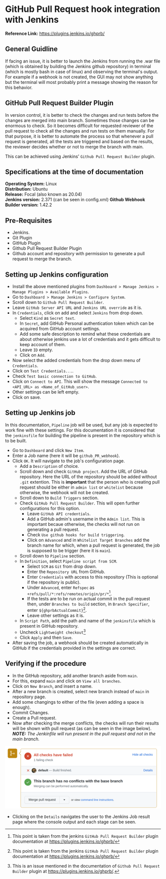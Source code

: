 # GitHub Pull Request hook integration with Jenkins
  
**Reference Link:** <https://plugins.jenkins.io/ghprb/>

## General Guidline

If facing an issue, it is better to launch the Jenkins from running the .war file (which is obtained by building the Jenkins github repository) in terminal (which is mostly bash in case of linux) and observing the terminal's output. For example if a webhook is not created, the GUI may not show anything but the terminal will most probably print a message showing the reason for this behavior.  
  
## GitHub Pull Request Builder Plugin

In version control, it is better to check the changes and run tests before the changes are merged into main branch. Sometimes those changes can be enormous to check. So it becomes difficult for requested reviewer of the pull request to check all the changes and run tests on them manually. For that purpose, it is better to automate the process so that whenever a pull request is generated, all the tests are triggered and based on the results, the reviewer decides whether or not to merge the branch with main.

This can be achieved using Jenkins' `Github Pull Request Builder` plugin.

## Specifications at the time of documentation

**Operating System:** Linux  
**Distribution:** Ubuntu  
**Release:** Focal (also known as 20.04)  
**Jenkins version:** 2.371 (can be seen in config.xml)
**Github Webhook Builder version:** 1.42.2  

## Pre-Requisites

- Jenkins.
- Git Plugin
- GitHub Plugin
- Github Pull Request Builder Plugin
- Github account and repository with permission to generate a pull request to merge the branch.

## Setting up Jenkins configuration

- Install the above mentioned plugins from `Dashboard > Manage Jenkins > Manage Plugins > Available Plugins`.
- Go to `Dashboard > Manage Jenkins > Configure System`.
- Scroll down to `Github Pull Request Builder`.
- Leave `GitHub Server API URL` and `Jenkins URL override`  as it is.
- In `Credentials`, click on add and select `Jenkins` from drop down.
  - Select `Kind` as `Secret text`.
  - In `Secret`, add GitHub Personal authentication token which can be acquired from GitHub account settings.
  - Add some safe description to remind what these credentials are about otherwise jenkins use a lot of credentials and it gets difficult to keep account of them.
  - Leave `ID` empty.
  - Click on `Add`.
- Now select the added credentials from the drop down menu of `Credentials`.
- Click on `Test Credentials...`.
- Check `Test basic connection to GitHub`.
- Click on `Connect to API`. This will show the message `Connected to <API_URL> as <Name_of_GitHub_user>`.
- Other settings can be left empty.
- Click on save.

## Setting up Jenkins job

In this documentation, `Pipeline` job will be used, but any job is expected to work fine with these settings. For this documentation it is considered that the `jenkinsfile` for building the pipeline is present in the repository which is to be built.
  
- Go to `Dashboard` and click `New Item`.
- Enter a Job name (here it will be `github_PR_webhook`).  
- Click `OK`. It will navigate to the job's configuration page.
  - Add a `Description` of choice.
  - Scroll down and check `GitHub project`. Add the URL of GitHub repository. Here the URL of the repository should be added without `.git` extention. This is **important** that the person who is creating pull request should be either in `admin list` or `whitelist` because otherwise, the webhook will not be created.
  - Scroll down to `Build Triggers` section.
  - Check `GitHub Pull Request Builder`. This will open further configurations for this option.
    - Leave `GitHub API credentials`.
    - Add a GitHub admin's username in the `Admin list`. This is important becaue otherwise, the checks will not run on generating a pull request.
    - Check `Use github hooks for build triggering`.
    - Click on `Advanced` and in `Whitelist Target Branches` add the branch name for which, when a pull request is generated, the job is supposed to be trigger (here it is `main`).
  - Scroll down to `Pipeline` section.
  - In `Definition`, select `Pipeline script from SCM`.
    - Select `SCM` as `Git` from drop down.
    - Enter the `Repository URL` from GitHub.
    - Enter `Credentials` with access to this repository (This is optional if the repository is public).
    - Under `Advanced`, enter `Refspec` as `+refs/pull/*:refs/remotes/origin/pr/*`[^note].
    - If the tests are to be run on actual commit in the pull request then, under `Branches to build` section, in `Branch Specifier`, enter `${ghprbActualCommit}`[^note].
    - Leave other settings as it is.
  - In `Script Path`, add the path and name of the `jenkinsfile` which is present in GitHub repository.
  - Uncheck `Lightweight checkout`[^note1]
  - Click `Apply` and then `Save`.
- After saving the job, a webhook should be created automatically in GitHub if the credentials provided in the settings are correct.

## Verifying if the procedure

- In the GitHub repository, add another branch aside from `main`.
- For this, expand `main` and click on `View all branches`.
- Click on `New Branch`, and insert a name.
- After a new branch is created, select new branch instead of `main` in repository page.
- Add some changings to either of the file (even adding a space is enough).
- Commit Changes.
- Create a Pull request.
- Now after checking the merge conflicts, the checks will run their results will be shown with pull request (as can be seen in the image below).  
_**NOTE:** The Jenkinfile will run present in the pull request and not in the main branch._
  
![Selection_013](<../doc_images/Selection_013.png>)
  
- Clicking on the `Details` navigates the user to the Jenkins Job result page where the console output and each stage can be seen.

[^note]:
    This point is taken from the jenkins `GitHub Pull Request Builder` plugin documentation at  <https://plugins.jenkins.io/ghprb/>  
[^note1]:
    This is an issue mentioned in the documentation of `Github Pull Request Builder` plugin at <https://plugins.jenkins.io/ghprb/>.  
